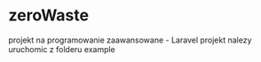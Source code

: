 # zeroWaste
projekt na programowanie zaawansowane - Laravel
projekt nalezy uruchomic z folderu example
